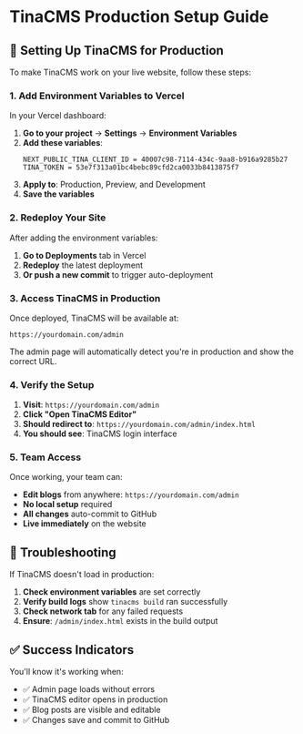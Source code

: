 # TinaCMS Production Setup Guide

## 🚀 **Setting Up TinaCMS for Production**

To make TinaCMS work on your live website, follow these steps:

### 1. **Add Environment Variables to Vercel**

In your Vercel dashboard:

1. **Go to your project** → **Settings** → **Environment Variables**
2. **Add these variables**:
   ```
   NEXT_PUBLIC_TINA_CLIENT_ID = 40007c98-7114-434c-9aa8-b916a9285b27
   TINA_TOKEN = 53e7f313a01bc4bebc89cfd2ca0033b8413875f7
   ```
3. **Apply to**: Production, Preview, and Development
4. **Save the variables**

### 2. **Redeploy Your Site**

After adding the environment variables:
1. **Go to Deployments** tab in Vercel
2. **Redeploy** the latest deployment
3. **Or push a new commit** to trigger auto-deployment

### 3. **Access TinaCMS in Production**

Once deployed, TinaCMS will be available at:
```
https://yourdomain.com/admin
```

The admin page will automatically detect you're in production and show the correct URL.

### 4. **Verify the Setup**

1. **Visit**: `https://yourdomain.com/admin`
2. **Click "Open TinaCMS Editor"**
3. **Should redirect to**: `https://yourdomain.com/admin/index.html`
4. **You should see**: TinaCMS login interface

### 5. **Team Access**

Once working, your team can:
- **Edit blogs** from anywhere: `https://yourdomain.com/admin`
- **No local setup** required
- **All changes** auto-commit to GitHub
- **Live immediately** on the website

## 🔧 **Troubleshooting**

If TinaCMS doesn't load in production:

1. **Check environment variables** are set correctly
2. **Verify build logs** show `tinacms build` ran successfully
3. **Check network tab** for any failed requests
4. **Ensure**: `/admin/index.html` exists in the build output

## ✅ **Success Indicators**

You'll know it's working when:
- ✅ Admin page loads without errors
- ✅ TinaCMS editor opens in production
- ✅ Blog posts are visible and editable
- ✅ Changes save and commit to GitHub